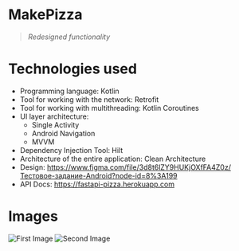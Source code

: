 # MakePizza
> *Redesigned functionality*
# Technologies used
- Programming language: Kotlin
- Tool for working with the network: Retrofit
- Tool for working with multithreading: Kotlin Coroutines
- UI layer architecture:
  - Single Activity
  - Android Navigation
  - MVVM
- Dependency Injection Tool: Hilt
- Architecture of the entire application: Clean Architecture 
- Design: https://www.figma.com/file/3d8t6lZY9HUKjOXfFA4Z0z/Тестовое-задание-Android?node-id=8%3A199
- API Docs: https://fastapi-pizza.herokuapp.com

# Images
![First Image](https://i.ibb.co/5jk8j8x/2022-08-08-171451335.png)
![Second Image](https://i.ibb.co/FBtY0My/2022-08-08-171626769.png)
